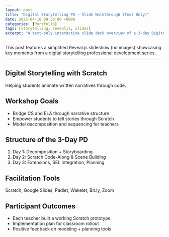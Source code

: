 ```yaml
---
layout: post
title: "Digital Storytelling PD – Slide Walkthrough (Text Only)"
date: 2025-04-10 09:30:00 +0000
categories: [Portfolio]
tags: [storytelling, revealjs, slides]
excerpt: "A text-only interactive slide deck overview of a 3-day Digital Storytelling PD using Scratch."
---
```


This post features a simplified Reveal.js slideshow (no images) showcasing key moments from a digital storytelling professional development series.

---

<div class="reveal">
  <div class="slides">

<section>
  <h2>Digital Storytelling with Scratch</h2>
  <p>Helping students animate written narratives through code.</p>
</section>

<section>
  <h2>Workshop Goals</h2>
  <ul>
    <li>Bridge CS and ELA through narrative structure</li>
    <li>Empower students to tell stories through Scratch</li>
    <li>Model decomposition and sequencing for teachers</li>
  </ul>
</section>

<section>
  <h2>Structure of the 3-Day PD</h2>
  <ol>
    <li>Day 1: Decomposition + Storyboarding</li>
    <li>Day 2: Scratch Code-Along & Scene Building</li>
    <li>Day 3: Extensions, SEL Integration, Planning</li>
  </ol>
</section>

<section>
  <h2>Facilitation Tools</h2>
  <p>Scratch, Google Slides, Padlet, Wakelet, Bit.ly, Zoom</p>
</section>

<section>
  <h2>Participant Outcomes</h2>
  <ul>
    <li>Each teacher built a working Scratch prototype</li>
    <li>Implementation plan for classroom rollout</li>
    <li>Positive feedback on modeling + planning tools</li>
  </ul>
</section>

  </div>
</div>

<link rel="stylesheet" href="https://unpkg.com/reveal.js/dist/reveal.css"/>
<link rel="stylesheet" href="https://unpkg.com/reveal.js/dist/theme/black.css"/>
<script src="https://unpkg.com/reveal.js/dist/reveal.min.js"></script>
<script>
  Reveal.initialize();
</script>
